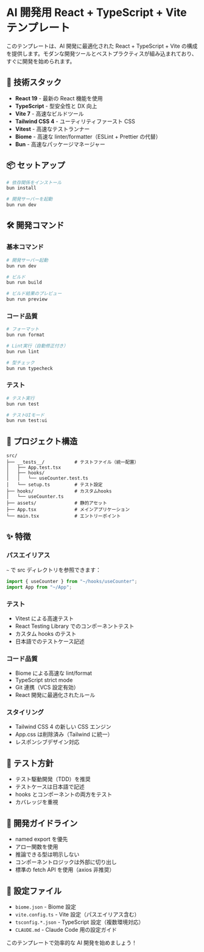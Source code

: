 # AI 開発用 React + TypeScript + Vite テンプレート

このテンプレートは、AI 開発に最適化された React + TypeScript + Vite の構成を提供します。モダンな開発ツールとベストプラクティスが組み込まれており、すぐに開発を始められます。

## 🚀 技術スタック

- **React 19** - 最新の React 機能を使用
- **TypeScript** - 型安全性と DX 向上
- **Vite 7** - 高速なビルドツール
- **Tailwind CSS 4** - ユーティリティファースト CSS
- **Vitest** - 高速なテストランナー
- **Biome** - 高速な linter/formatter（ESLint + Prettier の代替）
- **Bun** - 高速なパッケージマネージャー

## 📦 セットアップ

```bash
# 依存関係をインストール
bun install

# 開発サーバーを起動
bun run dev
```

## 🛠️ 開発コマンド

### 基本コマンド

```bash
# 開発サーバー起動
bun run dev

# ビルド
bun run build

# ビルド結果のプレビュー
bun run preview
```

### コード品質

```bash
# フォーマット
bun run format

# Lint実行（自動修正付き）
bun run lint

# 型チェック
bun run typecheck
```

### テスト

```bash
# テスト実行
bun run test

# テストUIモード
bun run test:ui
```

## 📁 プロジェクト構造

```
src/
├── __tests__/           # テストファイル（統一配置）
│   ├── App.test.tsx
│   ├── hooks/
│   │   └── useCounter.test.ts
│   └── setup.ts         # テスト設定
├── hooks/               # カスタムhooks
│   └── useCounter.ts
├── assets/              # 静的アセット
├── App.tsx              # メインアプリケーション
└── main.tsx             # エントリーポイント
```

## ✨ 特徴

### パスエイリアス

`~` で src ディレクトリを参照できます：

```typescript
import { useCounter } from "~/hooks/useCounter";
import App from "~/App";
```

### テスト

- Vitest による高速テスト
- React Testing Library でのコンポーネントテスト
- カスタム hooks のテスト
- 日本語でのテストケース記述

### コード品質

- Biome による高速な lint/format
- TypeScript strict mode
- Git 連携（VCS 設定有効）
- React 開発に最適化されたルール

### スタイリング

- Tailwind CSS 4 の新しい CSS エンジン
- App.css は削除済み（Tailwind に統一）
- レスポンシブデザイン対応

## 🧪 テスト方針

- テスト駆動開発（TDD）を推奨
- テストケースは日本語で記述
- hooks とコンポーネントの両方をテスト
- カバレッジを重視

## 📝 開発ガイドライン

- named export を優先
- アロー関数を使用
- 推論できる型は明示しない
- コンポーネントロジックは外部に切り出し
- 標準の fetch API を使用（axios 非推奨）

## 🔧 設定ファイル

- `biome.json` - Biome 設定
- `vite.config.ts` - Vite 設定（パスエイリアス含む）
- `tsconfig.*.json` - TypeScript 設定（複数環境対応）
- `CLAUDE.md` - Claude Code 用の設定ガイド

このテンプレートで効率的な AI 開発を始めましょう！
